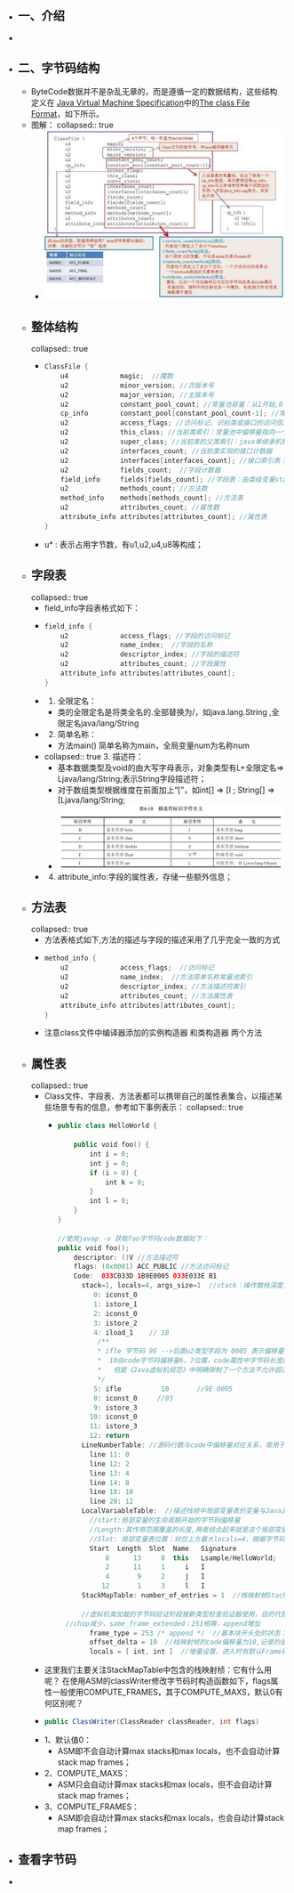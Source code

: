 - ## 一、介绍
-
- ## 二、字节码结构
	- ByteCode数据并不是杂乱无章的，而是遵循一定的数据结构，这些结构定义在 [Java Virtual Machine Specification](https://docs.oracle.com/javase/specs/jvms/se8/html/index.html)中的[The class File Format](https://docs.oracle.com/javase/specs/jvms/se8/html/jvms-4.html)，如下所示。
	- 图解：
	  collapsed:: true
		- ![image.png](../assets/image_1678348533189_0.png)
	- ## 整体结构
	  collapsed:: true
		- ```kotlin
		  ClassFile {
		      u4             magic;  //魔数
		      u2             minor_version; //次版本号
		      u2             major_version; //主版本号
		      u2             constant_pool_count; //常量池容量：从1开始,0：不引用任何一个常量池数据
		      cp_info        constant_pool[constant_pool_count-1]; //常量数据，数据构成有17种，以首位u1表示tag类型
		      u2             access_flags; //访问标记，识别类或接口的访问信息如：ACC_PUBLIC;ACC_ABSTRACT,由于每个标记占用二进制位不同，使用｜表示交集；
		      u2             this_class; //当前类索引：常量池中偏移量指向一个类型为CONSTANT_Class_info的类描述符常量
		      u2             super_class; //当前类的父类索引：java单继承机制
		      u2             interfaces_count; //当前类实现的接口计数器
		      u2             interfaces[interfaces_count]; //接口索引表：常量池中偏移量
		      u2             fields_count;  //字段计数器
		      field_info     fields[fields_count]; //字段表：由类级变量static和实例变量(全局)，不包括局部变量
		      u2             methods_count; //方法数
		      method_info    methods[methods_count]; //方法表
		      u2             attributes_count; //属性数
		      attribute_info attributes[attributes_count]; //属性表
		  }
		  ```
		- u* : 表示占用字节数，有u1,u2,u4,u8等构成；
	- ## 字段表
	  collapsed:: true
		- field_info字段表格式如下：
		- ```java
		  field_info {
		      u2             access_flags; //字段的访问标记
		      u2             name_index;  //字段的名称
		      u2             descriptor_index; //字段的描述符
		      u2             attributes_count; //字段属性
		      attribute_info attributes[attributes_count];
		  }
		  ```
		- 1. 全限定名：
			- 类的全限定名是将类全名的.全部替换为/，如java.lang.String ,全限定名java/lang/String
		- 2. 简单名称：
			- 方法main() 简单名称为main，全局变量num为名称num
		- collapsed:: true
		  3. 描述符：
			- 基本数据类型及void的由大写字母表示，对象类型有L+全限定名=> Ljava/lang/String;表示String字段描述符；
			- 对于数组类型根据维度在前面加上“[”，如int[] => [I ;        String[] => [Ljava/lang/String;
			- ![image.png](../assets/image_1678355972747_0.png)
		- 4. attribute_info:字段的属性表，存储一些额外信息；
	- ## 方法表
	  collapsed:: true
		- 方法表格式如下,方法的描述与字段的描述采用了几乎完全一致的方式
		- ```java
		  method_info {
		      u2             access_flags;  //访问标记
		      u2             name_index;  //方法简单名称常量池索引
		      u2             descriptor_index; //方法描述符索引
		      u2             attributes_count; //方法属性表
		      attribute_info attributes[attributes_count];
		  }
		  ```
		- 注意class文件中编译器添加的实例构造器<init> 和类构造器<clint> 两个方法
	- ## 属性表
	  collapsed:: true
		- Class文件、字段表、方法表都可以携带自己的属性表集合，以描述某些场景专有的信息，参考如下事例表示：
		  collapsed:: true
			- ```kotlin
			  public class HelloWorld {
			  
			      public void foo() {
			          int i = 0;
			          int j = 0;
			          if (i > 0) {
			              int k = 0;
			          }
			          int l = 0;
			      }
			  }
			  
			  //使用javap -v 获取foo字节码code数据如下：
			  public void foo();
			      descriptor: ()V //方法描述符
			      flags: (0x0001) ACC_PUBLIC //方法访问标记
			      Code:  033C033D 1B9E0005 033E033E B1
			        stack=1, locals=4, args_size=1  //stack：操作数栈深度，locals：局部变量表，args_size：方法参数的个数，包括方法参数、this
			           0: iconst_0
			           1: istore_1
			           2: iconst_0
			           3: istore_2
			           4: iload_1    // 1B
			            /**
			            * ifle 字节码 9E -->后面u2类型字段为 0005 表示偏移量，当前5 + 偏移量 = 10
			            *  10由code字节码偏移量6，7位置，code属性中字节码长度由u4表示，
			            *   但是《Java虚拟机规范》中明确限制了一个方法不允许超过65535条字节码指令，即实际只使用了u2的长度，如果超过这个限制，Javac编译器就会拒绝编译，因此这里使用u2表示跳转字节码偏移量
			            */
			           5: ifle          10       //9E 0005
			           8: iconst_0     //03
			           9: istore_3
			          10: iconst_0
			          11: istore_3
			          12: return
			        LineNumberTable: //源码行数与code中偏移量对应关系，常用于log中输出日志
			          line 11: 0
			          line 12: 2
			          line 13: 4
			          line 14: 8
			          line 18: 10
			          line 20: 12
			        LocalVariableTable:  //描述栈帧中局部变量表的变量与Java源码中定义的变量之间的关系
			          //start:局部变量的生命周期开始的字节码偏移量
			          //Length:其作用范围覆盖的长度,两者结合起来就是这个局部变量在字节码之中的作用域范围
			          //Slot: 局部变量表位置：对应上方最大locals=4，根据字节码可以验证stack最大为1
			          Start  Length  Slot  Name   Signature  
			              0      13     0  this   Lsample/HelloWorld;
			              2      11     1     i   I
			              4       9     2     j   I
			             12       1     3     l   I
			        StackMapTable: number_of_entries = 1  //栈映射帧Stack Map Frame个数：1
			        
			        //虚拟机类加载的字节码验证阶段被新类型检查验证器使用，目的代替以前比较消耗性能的基于数据流分析的类型推导验证器；其中记录的是一个方法中操作数栈与局部变量区的类型在一些特定位置的状态。
			  	//chop减少，same_frame_extended：251相等，append增加
			          frame_type = 253 /* append */  //基本块开头处的状态：frame_type = 251，表示多了2个局部变量，append 增加变量，chop 减少变量
			          offset_delta = 10  //栈映射帧的code偏移量为10,记录的是if跳转语句
			          locals = [ int, int ]  //增量设置，进入时有默认Frame局部变量区:[this],在10位置变量k已经过了作用域局部变量区：[ this, int, int],增量为 locals = [ int, int ]
			  ```
		- 这里我们主要关注StackMapTable中包含的栈映射桢：它有什么用呢？
		  在使用ASM的classWriter修改字节码时构造函数如下，flags属性一般使用COMPUTE_FRAMES，其于COMPUTE_MAXS，默认0有何区别呢？
		- ```java
		  public ClassWriter(ClassReader classReader, int flags)
		  ```
		- 1、默认值0：
			- ASM即不会自动计算max stacks和max locals，也不会自动计算stack map frames；
		- 2、COMPUTE_MAXS：
			- ASM只会自动计算max stacks和max locals，但不会自动计算stack map frames；
		- 3、COMPUTE_FRAMES：
			- ASM即会自动计算max stacks和max locals，也会自动计算stack map frames；
- ## 查看字节码
-
